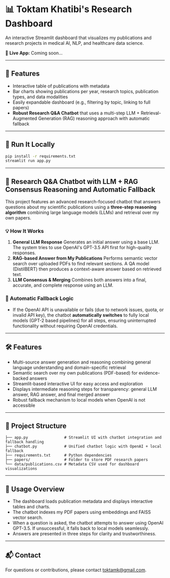 # 📊 Toktam Khatibi's Research Dashboard

An interactive Streamlit dashboard that visualizes my publications and research projects in medical AI, NLP, and healthcare data science.

🔗 **Live App:** Coming soon...

---

## 📂 Features

- Interactive table of publications with metadata
- Bar charts showing publications per year, research topics, publication types, and data modalities
- Easily expandable dashboard (e.g., filtering by topic, linking to full papers)
- **Robust Research Q\&A Chatbot** that uses a multi-step LLM + Retrieval-Augmented Generation (RAG) reasoning approach with automatic fallback

---

## 🚀 Run It Locally

```bash
pip install -r requirements.txt
streamlit run app.py
```


---

## 🤖 Research Q\&A Chatbot with LLM + RAG Consensus Reasoning and Automatic Fallback

This project features an advanced research-focused chatbot that answers questions about my scientific publications using a **three-step reasoning algorithm** combining large language models (LLMs) and retrieval over my own papers.

### 💡 How It Works

1. **General LLM Response**
Generates an initial answer using a base LLM. The system tries to use OpenAI's GPT-3.5 API first for high-quality responses.
2. **RAG-based Answer from My Publications**
Performs semantic vector search over uploaded PDFs to find relevant sections. A QA model (DistilBERT) then produces a context-aware answer based on retrieved text.
3. **LLM Consensus \& Merging**
Combines both answers into a final, accurate, and complete response using an LLM.

### 🔄 Automatic Fallback Logic

- If the OpenAI API is unavailable or fails (due to network issues, quota, or invalid API key), the chatbot **automatically switches** to fully local models (GPT-2 based pipelines) for all steps, ensuring uninterrupted functionality without requiring OpenAI credentials.

---

## 🛠️ Features

- Multi-source answer generation and reasoning combining general language understanding and domain-specific retrieval
- Semantic search over my own publications (PDF-based) for evidence-backed answers
- Streamlit-based interactive UI for easy access and exploration
- Displays intermediate reasoning steps for transparency: general LLM answer, RAG answer, and final merged answer
- Robust fallback mechanism to local models when OpenAI is not accessible

---

## 📂 Project Structure

```
├── app.py                # Streamlit UI with chatbot integration and fallback handling
├── chatbot.py            # Unified chatbot logic with OpenAI + local fallback
├── requirements.txt      # Python dependencies
├── papers/               # Folder to store PDF research papers
└── data/publications.csv # Metadata CSV used for dashboard visualizations
```


---

## 📖 Usage Overview

- The dashboard loads publication metadata and displays interactive tables and charts.
- The chatbot indexes my PDF papers using embeddings and FAISS vector search.
- When a question is asked, the chatbot attempts to answer using OpenAI GPT-3.5. If unsuccessful, it falls back to local models seamlessly.
- Answers are presented in three steps for clarity and trustworthiness.

---

## 📬 Contact

For questions or contributions, please contact toktamk@gmail.com.

